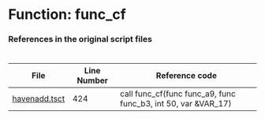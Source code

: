 # Function: func_cf 
### References in the original script files

#

| File | Line Number | Reference code |
| --- | --- | --- |
| [havenadd.tsct](../../../out/havenadd.tsct#L424) | 424 | call func_cf(func func_a9, func func_b3, int 50, var &VAR_17) |

